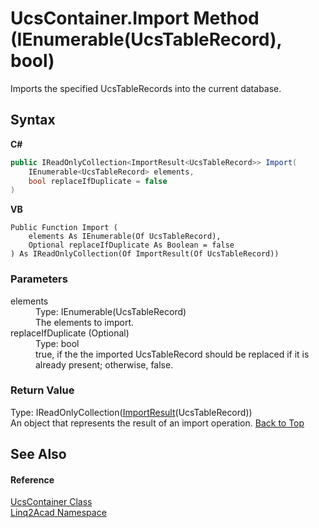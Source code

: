 # UcsContainer.Import Method (IEnumerable(UcsTableRecord), bool)
 

Imports the specified UcsTableRecords into the current database.

## Syntax

**C#**<br />
``` C#
public IReadOnlyCollection<ImportResult<UcsTableRecord>> Import(
	IEnumerable<UcsTableRecord> elements,
	bool replaceIfDuplicate = false
)
```

**VB**<br />
``` VB
Public Function Import ( 
	elements As IEnumerable(Of UcsTableRecord),
	Optional replaceIfDuplicate As Boolean = false
) As IReadOnlyCollection(Of ImportResult(Of UcsTableRecord))
```


### Parameters
<dl><dt>elements</dt><dd>Type: IEnumerable(UcsTableRecord)<br />The elements to import.</dd><dt>replaceIfDuplicate (Optional)</dt><dd>Type: bool<br />true, if the the imported UcsTableRecord should be replaced if it is already present; otherwise, false.</dd></dl>

### Return Value
Type: IReadOnlyCollection(<a href="T_Linq2Acad_ImportResult_1.md#ImportResultT-Class">ImportResult</a>(UcsTableRecord))<br />An object that represents the result of an import operation.
<a href="#UcsContainerImport-Method-IEnumerableUcsTableRecord-bool">Back to Top</a>

## See Also


#### Reference
<a href="T_Linq2Acad_UcsContainer.md#UcsContainer-Class">UcsContainer Class</a><br /><a href="N_Linq2Acad.md#Linq2Acad-Namespace">Linq2Acad Namespace</a><br />
